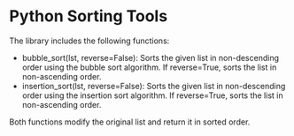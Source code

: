 # Python Sorting Tools

The library includes the following functions:

- bubble_sort(lst, reverse=False): Sorts the given list in non-descending order using the bubble sort algorithm. If reverse=True, sorts the list in non-ascending order.
- insertion_sort(lst, reverse=False): Sorts the given list in non-descending order using the insertion sort algorithm. If reverse=True, sorts the list in non-ascending order.

Both functions modify the original list and return it in sorted order.